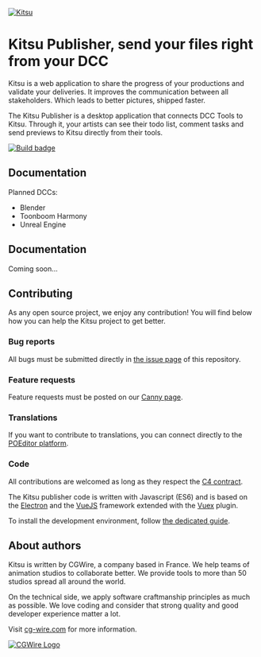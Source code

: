 [![Kitsu](https://www.cg-wire.com/en/images/kitsu.png)](https://kitsu.cg-wire.com)

# Kitsu Publisher, send your files right from your DCC

Kitsu is a web application to share the progress of your productions and 
validate your deliveries. It improves the communication between all stakeholders. 
Which leads to better pictures, shipped faster. 

The Kitsu Publisher is a desktop application that connects DCC Tools to Kitsu. 
Through it, your artists can see their todo list, comment tasks and send previews to Kitsu 
directly from their tools.


[![Build
badge](https://travis-ci.com/cgwire/kitsu.svg?branch=master)](https://travis-ci.com/cgwire/kitsu-publisher)

## Documentation 

Planned DCCs:

* Blender
* Toonboom Harmony
* Unreal Engine

## Documentation 

Coming soon...

## Contributing

As any open source project, we enjoy any contribution! You will find below 
how you can help the Kitsu project to get better.

### Bug reports 

All bugs must be submitted directly in 
[the issue page](https://github.com/cgwire/kitsu/issues) of this repository.

### Feature requests

Feature requests must be posted on our [Canny page](https://cgwire.canny.io/).

### Translations

If you want to contribute to translations, you can connect directly to the 
[POEditor platform](https://poeditor.com/join/project?hash=fpUejpWDVo).

### Code

All contributions are welcomed as long as they respect the [C4
contract](https://rfc.zeromq.org/spec:42/C4).

The Kitsu publisher code is written with Javascript (ES6) and is based on the 
[Electron](https://www.electronjs.org/) and the
[VueJS](https://vuejs.org/v2/guide/) framework extended with the 
[Vuex](https://vuex.vuejs.org) plugin.

To install the development environment, follow [the dedicated guide](https://kitsu.cg-wire.com/development-environment/).

## About authors

Kitsu is written by CGWire, a company based in France. We help teams of animation
studios to collaborate better. We provide tools to more than 50 studios spread
all around the world.

On the technical side, we apply software craftmanship principles as much as
possible. We love coding and consider that strong quality and good developer
experience matter a lot.


Visit [cg-wire.com](https://cg-wire.com) for more information.

[![CGWire Logo](https://zou.cg-wire.com/cgwire.png)](https://cg-wire.com)
